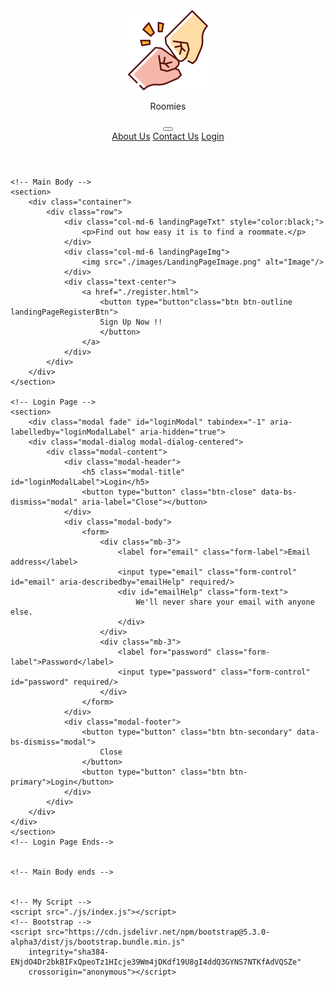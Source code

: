 <!DOCTYPE html>
<html lang="en">

<head>
    <meta charset="utf-8" />
    <meta name="viewport" content="width=device-width, initial-scale=1" />
    <title>Bootstrap demo</title>
    <!-- Bootstrap -->
    <link href="https://cdn.jsdelivr.net/npm/bootstrap@5.3.0-alpha3/dist/css/bootstrap.min.css" rel="stylesheet"
        integrity="sha384-KK94CHFLLe+nY2dmCWGMq91rCGa5gtU4mk92HdvYe+M/SXH301p5ILy+dN9+nJOZ" crossorigin="anonymous" />
    <!-- My css -->
    <link rel="stylesheet" href="./css/index.css" />
    <!-- Font Awsome -->
    <script src="https://kit.fontawesome.com/8e26b4230d.js" crossorigin="anonymous"></script>
</head>

<body class="mainBody">
    <!-- Navbar -->
    <section>
        <header>
            <nav class="navbar navbar-expand-lg">
                <div class="container">
                    <a href="#">
                        <img class="logoImg" src="./images/fist-bump 128.png"/>
                    </a>
                    <a class="navbar-brand">
                        <p class="landingPageTitle">Roomies</p>
                    </a>
                    <button class="navbar-toggler" type="button" data-bs-toggle="collapse"
                        data-bs-target="#navbarNavAltMarkup" aria-controls="navbarNavAltMarkup" aria-expanded="false"
                        aria-label="Toggle navigation">
                        <span class="navbar-toggler-icon"></span>
                    </button>
                    <div class="collapse navbar-collapse" id="navbarNavAltMarkup">
                        <div class="navbar-nav ms-auto px-5">
                            <a class="nav-link navbarFnt" href="#">About Us</a>
                            <a class="nav-link navbarFnt" href="#">Contact Us</a>
                            <a class="nav-link navbarFnt" href="#" data-bs-toggle="modal" data-bs-target="#loginModal">
                                Login</a>
                        </div>
                    </div>
                </div>
            </nav>
        </header>
    </section>
    <!-- Navbar ends -->

    <!-- Main Body -->
    <section>
        <div class="container">
            <div class="row">
                <div class="col-md-6 landingPageTxt" style="color:black;">
                    <p>Find out how easy it is to find a roommate.</p>
                </div>
                <div class="col-md-6 landingPageImg">
                    <img src="./images/LandingPageImage.png" alt="Image"/>
                </div>
                <div class="text-center">
                    <a href="./register.html">
                        <button type="button"class="btn btn-outline landingPageRegisterBtn">
                        Sign Up Now !!
                        </button>
                    </a>
                </div>
            </div>
        </div>
    </section>

    <!-- Login Page -->
    <section>
        <div class="modal fade" id="loginModal" tabindex="-1" aria-labelledby="loginModalLabel" aria-hidden="true">
        <div class="modal-dialog modal-dialog-centered">
            <div class="modal-content">
                <div class="modal-header">
                    <h5 class="modal-title" id="loginModalLabel">Login</h5>
                    <button type="button" class="btn-close" data-bs-dismiss="modal" aria-label="Close"></button>
                </div>
                <div class="modal-body">
                    <form>
                        <div class="mb-3">
                            <label for="email" class="form-label">Email address</label>
                            <input type="email" class="form-control" id="email" aria-describedby="emailHelp" required/>
                            <div id="emailHelp" class="form-text">
                                We'll never share your email with anyone else.
                            </div>
                        </div>
                        <div class="mb-3">
                            <label for="password" class="form-label">Password</label>
                            <input type="password" class="form-control" id="password" required/>
                        </div>
                    </form>
                </div>
                <div class="modal-footer">
                    <button type="button" class="btn btn-secondary" data-bs-dismiss="modal">
                        Close
                    </button>
                    <button type="button" class="btn btn-primary">Login</button>
                </div>
            </div>
        </div>
    </div>
    </section>
    <!-- Login Page Ends-->


    <!-- Main Body ends -->


    <!-- My Script -->
    <script src="./js/index.js"></script>
    <!-- Bootstrap -->
    <script src="https://cdn.jsdelivr.net/npm/bootstrap@5.3.0-alpha3/dist/js/bootstrap.bundle.min.js"
        integrity="sha384-ENjdO4Dr2bkBIFxQpeoTz1HIcje39Wm4jDKdf19U8gI4ddQ3GYNS7NTKfAdVQSZe"
        crossorigin="anonymous"></script>
</body>

</html>
